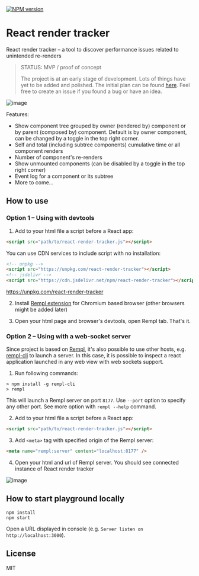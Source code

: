 [![NPM version](https://img.shields.io/npm/v/react-render-tracker.svg)](https://www.npmjs.com/package/react-render-tracker)

# React render tracker

React render tracker – a tool to discover performance issues related to unintended re-renders

> STATUS: MVP / proof of concept
>
> The project is at an early stage of development. Lots of things have yet to be added and polished. The initial plan can be found [here](https://github.com/lahmatiy/react-render-tracker/issues/6). Feel free to create an issue if you found a bug or have an idea.

![image](https://user-images.githubusercontent.com/270491/130531090-b77802ed-4245-435f-9b27-f50c1bc1a796.png)

Features:

- Show component tree grouped by owner (rendered by) component or by parent (composed by) component. Default is by owner component, can be changed by a toggle in the top right corner.
- Self and total (including subtree components) cumulative time or all component renders
- Number of component's re-renders
- Show unmounted components (can be disabled by a toggle in the top right corner)
- Event log for a component or its subtree
- More to come...

## How to use

### Option 1 – Using with devtools

1. Add to your html file a script before a React app:

```html
<script src="path/to/react-render-tracker.js"></script>
```

You can use CDN services to include script with no installation:

```html
<!-- unpkg -->
<script src="https://unpkg.com/react-render-tracker"></script>
<!-- jsdelivr -->
<script src="https://cdn.jsdelivr.net/npm/react-render-tracker"></script>
```

https://unpkg.com/react-render-tracker

2. Install [Rempl extension](https://chrome.google.com/webstore/detail/rempl/hcikjlholajopgbgfmmlbmifdfbkijdj) for Chromium based browser (other browsers might be added later)

3. Open your html page and browser's devtools, open Rempl tab. That's it.

### Option 2 – Using with a web-socket server

Since project is based on [Rempl](https://github.com/rempl/rempl), it's also possible to use other hosts, e.g. [rempl-cli](https://github.com/rempl/rempl-cli) to launch a server. In this case, it is possible to inspect a react application launched in any web view with web sockets support.

1. Run following commands:

```
> npm install -g rempl-cli
> rempl
```

This will launch a Rempl server on port `8177`. Use `--port` option to specify any other port. See more option with `rempl --help` command.

2. Add to your html file a script before a React app:

```html
<script src="path/to/react-render-tracker.js"></script>
```

3. Add `<meta>` tag with specified origin of the Rempl server:

```html
<meta name="rempl:server" content="localhost:8177" />
```

4. Open your html and url of Rempl server. You should see connected instance of React render tracker

![image](https://user-images.githubusercontent.com/270491/130532702-e78fc867-da3a-41d9-9e0f-cc0c07c89dd5.png)

## How to start playground locally

```
npm install
npm start
```

Open a URL displayed in console (e.g. `Server listen on http://localhost:3000`).

## License

MIT
